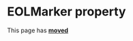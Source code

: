 # EOLMarker property

This page has [**moved**](https://lib-docs.delphidabbler.com/IOUtils/1/API/TPJUnicodeBMPPipeFilter-EOLMarker)